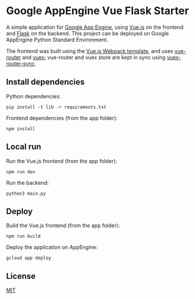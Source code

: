 # Google AppEngine Vue Flask Starter
A simple application for [Google App Engine](https://appengine.google.com/), using [Vue.js](https://vuejs.org/) on the frontend and [Flask](http://flask.pocoo.org/) on the backend.
This project can be deployed on Google AppEngine Python Standard Environment.

The frontend was built using the [Vue.js Webpack template](http://vuejs-templates.github.io/webpack/), and uses [vue-router](https://router.vuejs.org/) and [vuex](https://vuex.vuejs.org/); vue-router and vuex store are kept in sync using [vuex-router-sync](https://github.com/vuejs/vuex-router-sync).

## Install dependencies

Python dependencies:

    pip install -t lib -r requirements.txt

Frontend dependencies (from the app folder):

    npm install

## Local run

Run the Vue.js frontend (from the app folder):

    npm run dev

Run the backend:

    python3 main.py

## Deploy

Build the Vue.js frontend (from the app folder):

    npm run build

Deploy the application on AppEngine:

    gcloud app deploy

## License

[MIT](http://opensource.org/licenses/MIT)
